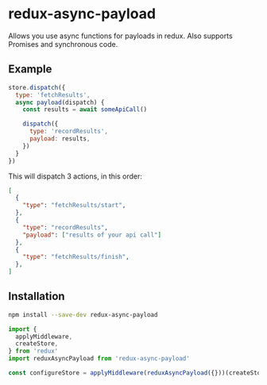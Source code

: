 # redux-async-payload

Allows you use async functions for payloads in redux. Also supports Promises
and synchronous code.

## Example

```javascript
store.dispatch({
  type: 'fetchResults',
  async payload(dispatch) {
    const results = await someApiCall()

    dispatch({
      type: 'recordResults',
      payload: results,
    })
  }
})
```

This will dispatch 3 actions, in this order:

```json
[
  {
    "type": "fetchResults/start",
  },
  {
    "type": "recordResults",
    "payload": ["results of your api call"]
  },
  {
    "type": "fetchResults/finish",
  },
]
```

## Installation

```bash
npm install --save-dev redux-async-payload
```

```javascript
import {
  applyMiddleware,
  createStore,
} from 'redux'
import reduxAsyncPayload from 'redux-async-payload'

const configureStore = applyMiddleware(reduxAsyncPayload({}))(createStore)
```